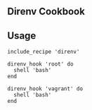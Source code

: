 ## Direnv Cookbook


## Usage

    include_recipe 'direnv'

    direnv_hook 'root' do
      shell 'bash'
    end

    direnv_hook 'vagrant' do
      shell 'bash'
    end
